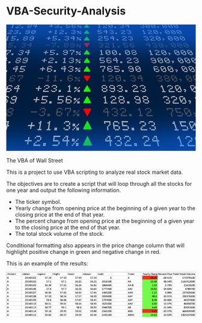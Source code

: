 # VBA-Security-Analysis

![stock Market](Images/stockmarket.jpg)



The VBA of Wall Street

This is a project to use VBA scripting to analyze real stock market data.  

The objectives are to create a script that will loop through all the stocks for one year and output the following information.

- The ticker symbol.
- Yearly change from opening price at the beginning of a given year to the closing price at the end of that year.
- The percent change from opening price at the beginning of a given year to the closing price at the end of that year.
- The total stock volume of the stock.

Conditional formatting also appears in the price change column that will highlight positive change in green and negative change in red.  

This is an example of the results:

![imgsolution](Images/imgsolution.png)